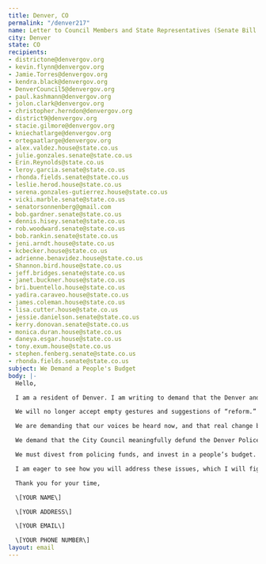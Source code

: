 ```yaml
---
title: Denver, CO
permalink: "/denver217"
name: Letter to Council Members and State Representatives (Senate Bill 217)
city: Denver
state: CO
recipients:
- districtone@denvergov.org
- kevin.flynn@denvergov.org
- Jamie.Torres@denvergov.org
- kendra.black@denvergov.org
- DenverCouncil5@denvergov.org
- paul.kashmann@denvergov.org
- jolon.clark@denvergov.org
- christopher.herndon@denvergov.org
- district9@denvergov.org
- stacie.gilmore@denvergov.org
- kniechatlarge@denvergov.org
- ortegaatlarge@denvergov.org
- alex.valdez.house@state.co.us
- julie.gonzales.senate@state.co.us
- Erin.Reynolds@state.co.us
- leroy.garcia.senate@state.co.us
- rhonda.fields.senate@state.co.us
- leslie.herod.house@state.co.us
- serena.gonzales-gutierrez.house@state.co.us
- vicki.marble.senate@state.co.us
- senatorsonnenberg@gmail.com
- bob.gardner.senate@state.co.us
- dennis.hisey.senate@state.co.us
- rob.woodward.senate@state.co.us
- bob.rankin.senate@state.co.us
- jeni.arndt.house@state.co.us
- kcbecker.house@state.co.us
- adrienne.benavidez.house@state.co.us
- Shannon.bird.house@state.co.us
- jeff.bridges.senate@state.co.us
- janet.buckner.house@state.co.us
- bri.buentello.house@state.co.us
- yadira.caraveo.house@state.co.us
- james.coleman.house@state.co.us
- lisa.cutter.house@state.co.us
- jessie.danielson.senate@state.co.us
- kerry.donovan.senate@state.co.us
- monica.duran.house@state.co.us
- daneya.esgar.house@state.co.us
- tony.exum.house@state.co.us
- stephen.fenberg.senate@state.co.us
- rhonda.fields.senate@state.co.us
subject: We Demand a People's Budget
body: |-
  Hello,

  I am a resident of Denver. I am writing to demand that the Denver and Colorado adopt a People’s Budget that prioritizes community wellbeing and redirects funding away from the police.

  We will no longer accept empty gestures and suggestions of “reform.” This includes the statewide Senate Bill 217, being referred to as the “police accountability” bill. This bill does not do enough to address our systemic policing problems in our state and Denver. The bill will increase police budgets by $1.4 million, and will most likely increase spending on police departments even more in the future.

  We are demanding that our voices be heard now, and that real change be made to the way this city allocates its resources. We demand to drastically reduce the Denver Police Department’s budget. DPD is overfunded and holds responsibility over community issues that they are fundamentally unable to address. They have shown to be consistently racist and abusive ways towards Denver’s residents.

  We demand that the City Council meaningfully defund the Denver Police Department. We join the calls of those across the country to #DefundThePolice. We demand a budget that adequately and effectively meets the needs of at-risk Denver residents during this trying and uncertain time, when livelihoods are on the line. We demand a budget that supports community wellbeing, rather than empowers the police forces that tear them apart.

  We must divest from policing funds, and invest in a people’s budget. We are in the midst of a pandemic with severe economic consequences. Colorado unemployment is at historic highs, with more than 430,000 unemployment claims filed and processed since March 14th, 2020. The evictions and economic insecurity caused by COVID-19 will demand strength and resolve in our communities. Divesting from DPD and investing in our communities has never been more important.

  I am eager to see how you will address these issues, which I will fight for until they are meaningfully addressed.

  Thank you for your time,

  \[YOUR NAME\]

  \[YOUR ADDRESS\]

  \[YOUR EMAIL\]

  \[YOUR PHONE NUMBER\]
layout: email
---
```


